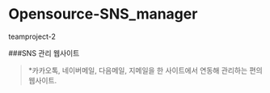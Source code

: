 # Opensource-SNS_manager
teamproject-2 


###SNS 관리 웹사이트
>*카카오톡, 네이버메일, 다음메일, 지메일을 한 사이트에서 연동해 관리하는 편의 웹사이트.
